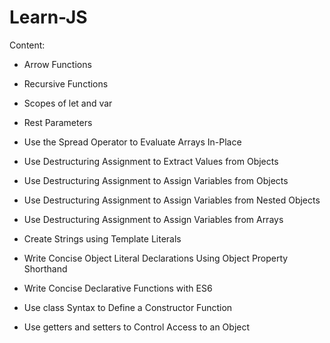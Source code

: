 # Learn-JS

Content:

* Arrow Functions

* Recursive Functions

* Scopes of let and var

* Rest Parameters

* Use the Spread Operator to Evaluate Arrays In-Place

* Use Destructuring Assignment to Extract Values from Objects

* Use Destructuring Assignment to Assign Variables from Objects

* Use Destructuring Assignment to Assign Variables from Nested Objects

* Use Destructuring Assignment to Assign Variables from Arrays

* Create Strings using Template Literals

* Write Concise Object Literal Declarations Using Object Property Shorthand

* Write Concise Declarative Functions with ES6

* Use class Syntax to Define a Constructor Function

* Use getters and setters to Control Access to an Object